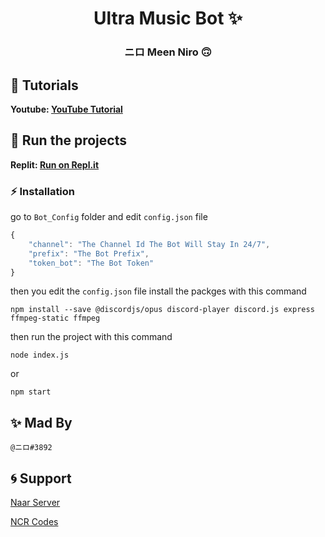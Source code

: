<h1 align="center">Ultra Music Bot ✨</h1>

<h3 align="center">ニロ Meen Niro 🙃</h3>

## 🎏 Tutorials

**Youtube: [YouTube Tutorial](https://youtu.be/DnJ5Rgstjog)**

## 💨 Run the projects

**Replit: [Run on Repl.it](https://repl.it/@NIR0/Ultra-Music-Bot-By-NIR0#README.md)**

### ⚡ Installation

go to `Bot_Config` folder and edit `config.json` file

```js
{
    "channel": "The Channel Id The Bot Will Stay In 24/7",
    "prefix": "The Bot Prefix",
    "token_bot": "The Bot Token"
}
```

then you edit the `config.json` file install the packges with this command

```
npm install --save @discordjs/opus discord-player discord.js express ffmpeg-static ffmpeg
```

then run the project with this command

```
node index.js
```

or

```
npm start
```

## ✨ Mad By

```@ニロ#3892```

## 🌀 Support

[Naar Server](https://discord.gg/V4uUGjCEmh)

[NCR Codes](https://discord.gg/Q3yZfkWj3q)
